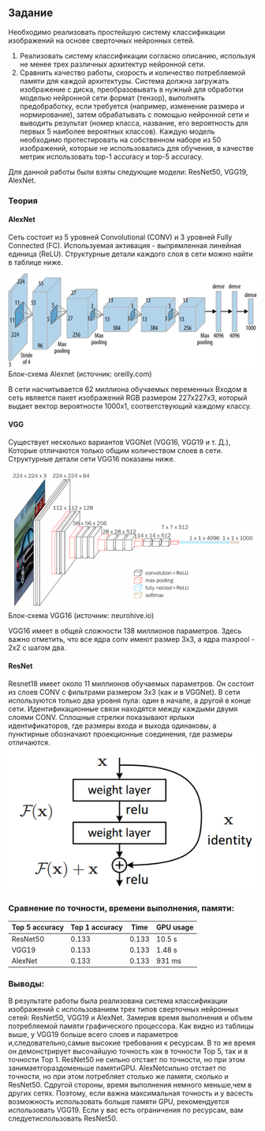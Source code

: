 ## Задание

Необходимо реализовать простейшую систему классификации изображений на основе сверточных нейронных сетей.

1) Реализовать систему классификации согласно описанию, используя не менее трех различных архитектур нейронной сети.
2) Сравнить качество работы, скорость и количество потребляемой памяти для каждой архитектуры. Система должна загружать изображение с диска, преобразовывать в нужный для обработки моделью нейронной сети формат (тензор), выполнять предобработку, если требуется (например, изменение размера и нормирование), затем обрабатывать с помощью нейронной сети и выводить результат (номер класса, название, его вероятность для первых 5 наиболее вероятных классов). Каждую модель необходимо протестировать на собственном наборе из 50 изображений, которые не использовались для обучения, в качестве метрик использовать top-1 accuracy и top-5 accuracy.

Для данной работы были взяты следующие модели: ResNet50, VGG19, AlexNet.

### Теория

#### AlexNet
Сеть состоит из 5 уровней Convolutional (CONV) и 3 уровней Fully Connected (FC). 
Используемая активация - выпрямленная линейная единица (ReLU). 
Структурные детали каждого слоя в сети можно найти в таблице ниже.

![alt-текст](https://github.com/mashinakatherina/Computer-Vision/blob/master/Lab3/lexNet.png)
Блок-схема Alexnet (источник: oreilly.com)

В сети насчитывается 62 миллиона обучаемых переменных
Входом в сеть является пакет изображений RGB размером 227x227x3, который выдает вектор вероятности 1000x1, соответствующий каждому классу.

#### VGG
Существует несколько вариантов VGGNet (VGG16, VGG19 и т. Д.), Которые отличаются только общим количеством слоев в сети. Структурные детали сети VGG16 показаны ниже.

![alt-текст](https://github.com/mashinakatherina/Computer-Vision/blob/master/Lab3/VGG.png)
Блок-схема VGG16 (источник: neurohive.io)

VGG16 имеет в общей сложности 138 миллионов параметров. Здесь важно отметить, что все ядра conv имеют размер 3x3, а ядра maxpool - 2x2 с шагом два.

#### ResNet
Resnet18 имеет около 11 миллионов обучаемых параметров. Он состоит из слоев CONV с фильтрами размером 3х3 (как и в VGGNet). 
В сети используются только два уровня пула: один в начале, а другой в конце сети. Идентификационные связи находятся между каждыми двумя слоями CONV. 
Сплошные стрелки показывают ярлыки идентификаторов, где размеры входа и выхода одинаковы, а пунктирные обозначают проекционные соединения, где размеры отличаются.
![alt-текст](https://github.com/mashinakatherina/Computer-Vision/blob/master/Lab3/ResNet.png)

### Сравнение по точности, времени выполнения, памяти:

Top 5 accuracy |	Top 1 accuracy	| Time |	GPU usage
---|---|---|---
ResNet50 |	0.133	| 0.133	| 10.5 s |	0.2 GB
VGG19	| 0.133	| 0.133 |	1.48 s	| 0.6 GB
AlexNet	| 0.133 |	0.133 |	931 ms	| 0.6 GB

### Выводы:
В результате работы была реализована система классификации изображений с использованием трех типов сверточных нейронных сетей: ResNet50, VGG19 и AlexNet.
Замерив время выполнения и объем потребляемой памяти графического процессора.
Как видно из таблицы выше, у VGG19 больше всего слоев и параметров и,следовательно,самые высокие требования к ресурсам.
В то же время он демонстрирует высочайшую точность как в точности Top 5, так и в точности Top 1.
ResNet50 не сильно отстает по точности, но при этом занимаетгораздоменьше памятиGPU.
AlexNetсильно отстает по точности, но при этом потребляет столько же памяти, сколько и ResNet50.
Сдругой стороны, время выполнения немного меньше,чем в других сетях.
Поэтому, если важна максимальная точность и у васесть возможность использовать больше памяти GPU, рекомендуется использовать VGG19.
Если у вас есть ограничения по ресурсам, вам следуетиспользовать ResNet50.
